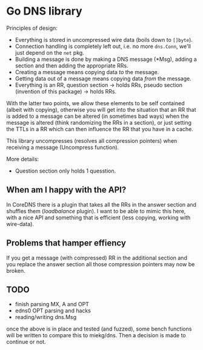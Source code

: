# Go DNS library

Principles of design:

- Everything is stored in uncompressed wire data (boils down to `[]byte`).
- Connection handling is completely left out, i.e. no more `dns.Conn`, we'll just depend on the `net` pkg.
- Building a message is done by making a DNS message (\*Msg), adding a section and then adding the appropriate RRs.
- Creating a message means copying data _to_ the message.
- Getting data out of a message means copying data _from_ the message.
- Everything is an RR, question section -> holds RRs, pseudo section (invention of this package) -> holds RRs.

With the latter two points, we allow these elements to be self contained (albeit with copying), otherwise you
will get into the situation that an RR that is added to a message can be altered (in sometimes bad ways) when
the message is altered (think randomizing the RRs in a section), or just setting the TTLs in a RR which can
then influence the RR that you have in a cache.

This library uncompresses (resolves all compression pointers) when receiving a message (Uncompress function).

More details:

- Question section only holds 1 quesstion.

## When am I happy with the API?

In CoreDNS there is a plugin that takes all the RRs in the answer section and shuffles them (_loadbalance_
plugin). I want to be able to mimic this here, with a nice API and something that is efficient (less copying,
working with wire-data).

## Problems that hamper effiency

If you get a message (with compressed) RR in the additional section and you replace the answer section all
those compression pointers may now be broken.

## TODO

- finish parsing MX, A and OPT
- edns0 OPT parsing and hacks
- reading/writing dns.Msg

once the above is in place and tested (and fuzzed), some bench functions will be written to compare this to
miekg/dns. Then a decision is made to continue or not.

